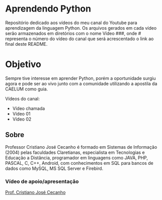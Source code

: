 # Aprendendo Python
Repositório dedicado aos vídeos do meu canal do Youtube para aprendizagem da linguagem Python. Os arquivos gerados em cada vídeo serão armazenados em diretórios com o nome Vídeo ###, onde # representa o número do vídeo do canal que será acrescentado o link ao final deste README.

<h1> Objetivo </h1>
<p> Sempre tive interesse em aprender Python, porém a oportunidade surgiu agora e pode ser ao vivo junto com a comunidade utilizando a apostila da CAELUM como guia.
<p> Vídeos do canal: </p>
<ul>
  <li><a>Vídeo chamada</a></li>
  <li><a>Vídeo 01</a></li>
  <li><a>Vídeo 02</a></li>
</ul>

<h2> Sobre </h2>
<p> Professor Cristiano José Cecanho é formado em Sistemas de Informação (2004) pelas faculdades Claretianas, especialista em Tecnologias e Educação a Distância, programador em linguagens como JAVA, PHP, PASCAL, C, C++, Android, com conhecimentos em SQL para bancos de dados como MySQL, MS SQL Server e Firebird.

<h3>Vídeo de apoio/apresentação</h3>
<a href="https://www.youtube.com/user/crispdg">Prof. Cristiano José Cecanho</a>

